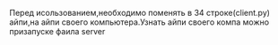 Перед исользованием,необходимо поменять в 34 строке(client.py) айпи,на айпи своего компьютера.Узнать айпи своего компа можно призапуске фаила server
